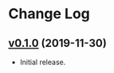 # Change Log

## [v0.1.0](https://github.com/convergencelabs/codemirror-collab-ext/tree/0.1.0) (2019-11-30)

- Initial release.



